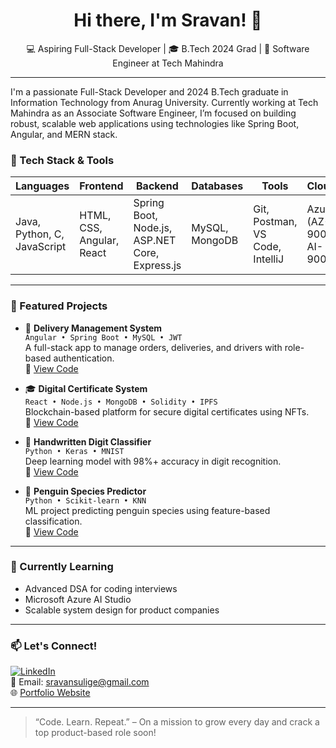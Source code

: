 <h1 align="center">Hi there, I'm Sravan! 👋</h1>
<p align="center">
  💻 Aspiring Full-Stack Developer | 🎓 B.Tech 2024 Grad | 🚀 Software Engineer at Tech Mahindra
</p>

---

I'm a passionate Full-Stack Developer and 2024 B.Tech graduate in Information Technology from Anurag University. Currently working at Tech Mahindra as an Associate Software Engineer, I’m focused on building robust, scalable web applications using technologies like Spring Boot, Angular, and MERN stack.

### 🚀 Tech Stack & Tools

<div align="center">
  
| Languages | Frontend | Backend | Databases | Tools | Cloud |
|----------|----------|---------|-----------|-------|-------|
| Java, Python, C, JavaScript | HTML, CSS, Angular, React | Spring Boot, Node.js, ASP.NET Core, Express.js | MySQL, MongoDB | Git, Postman, VS Code, IntelliJ | Azure (AZ-900, AI-900) |

</div>

---

### 📌 Featured Projects

- 🚚 **Delivery Management System**  
  `Angular • Spring Boot • MySQL • JWT`  
  A full-stack app to manage orders, deliveries, and drivers with role-based authentication.  
  🔗 [View Code](https://github.com/ssravan18/delivery-system)

- 🎓 **Digital Certificate System**  
  `React • Node.js • MongoDB • Solidity • IPFS`  
  Blockchain-based platform for secure digital certificates using NFTs.  
  🔗 [View Code](https://github.com/ssravan18/DigitalCertificateSystemBackend)

- 🔢 **Handwritten Digit Classifier**  
  `Python • Keras • MNIST`  
  Deep learning model with 98%+ accuracy in digit recognition.  
  🔗 [View Code](https://github.com/your-username/handwritten-digit-classifier)

- 🐧 **Penguin Species Predictor**  
  `Python • Scikit-learn • KNN`  
  ML project predicting penguin species using feature-based classification.  
  🔗 [View Code](https://github.com/your-username/penguin-classification)

---

### 🧠 Currently Learning

- Advanced DSA for coding interviews  
- Microsoft Azure AI Studio  
- Scalable system design for product companies

---

### 📫 Let's Connect!

[![LinkedIn](https://img.shields.io/badge/LinkedIn-blue?style=flat&logo=linkedin)](https://www.linkedin.com/in/sravan-sulige-4590b0232/)  
📧 Email: sravansulige@gmail.com  
🌐 [Portfolio Website](https://your-portfolio-link.com)

---

> “Code. Learn. Repeat.” – On a mission to grow every day and crack a top product-based role soon!
